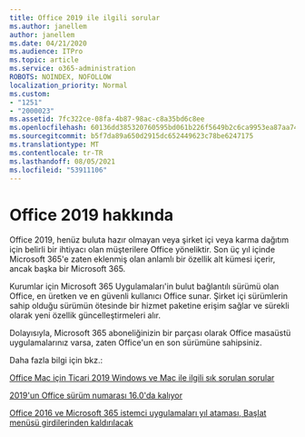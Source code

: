 ```yaml
---
title: Office 2019 ile ilgili sorular
ms.author: janellem
author: janellem
ms.date: 04/21/2020
ms.audience: ITPro
ms.topic: article
ms.service: o365-administration
ROBOTS: NOINDEX, NOFOLLOW
localization_priority: Normal
ms.custom:
- "1251"
- "2000023"
ms.assetid: 7fc322ce-08fa-4b87-98ac-c8a35bd6c8ee
ms.openlocfilehash: 60136dd385320760595bd061b226f5649b2c6ca9953ea87aa743dcf4156759a5
ms.sourcegitcommit: b5f7da89a650d2915dc652449623c78be6247175
ms.translationtype: MT
ms.contentlocale: tr-TR
ms.lasthandoff: 08/05/2021
ms.locfileid: "53911106"
---
```

# <a name="about-office-2019"></a>Office 2019 hakkında

Office 2019, henüz buluta hazır olmayan veya şirket içi veya karma dağıtım için belirli bir ihtiyacı olan müşterilere Office yöneliktir. Son üç yıl içinde Microsoft 365'e zaten eklenmiş olan anlamlı bir özellik alt kümesi içerir, ancak başka bir Microsoft 365.
  
Kurumlar için Microsoft 365 Uygulamaları'in bulut bağlantılı sürümü olan Office, en üretken ve en güvenli kullanıcı Office sunar. Şirket içi sürümlerin sahip olduğu sürümün ötesinde bir hizmet paketine erişim sağlar ve sürekli olarak yeni özellik güncelleştirmeleri alır.
  
Dolayısıyla, Microsoft 365 aboneliğinizin bir parçası olarak Office masaüstü uygulamalarınız varsa, zaten Office'un en son sürümüne sahipsiniz.
  
Daha fazla bilgi için bkz.:
  
[Office Mac için Ticari 2019 Windows ve Mac ile ilgili sık sorulan sorular](https://support.microsoft.com/help/4133312)
  
[2019'un Office sürüm numarası 16.0'da kalıyor](https://docs.microsoft.com/deployoffice/office2019/overview)
  
[Office 2016 ve Microsoft 365 istemci uygulamaları yıl ataması, Başlat menüsü girdilerinden kaldırılacak](https://support.office.com/article/8fe5e052-76d2-49de-af30-2e84ed3da907?wt.mc_id=Alchemy_ClientDIA)
  
